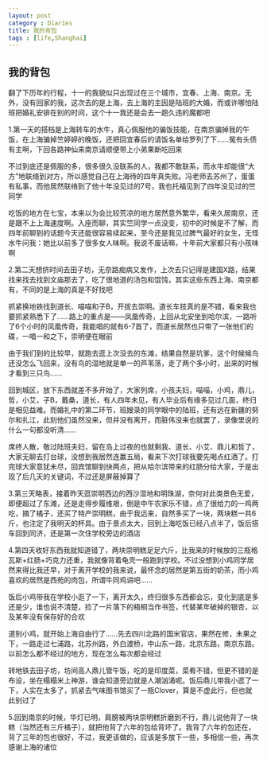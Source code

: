 ```yaml
---
layout: post
category : Diaries
title: 我的背包
tags : [life,Shanghai]
---
```


## 我的背包 ##

翻了下历年的行程，十一的我貌似只出现过在三个城市，宜春、上海、南京。无外，没有回家的我，这次去的是上海，去上海的主因是陆班的大婚，而或许哪怕陆班把婚礼安排在别的时间，这个十一我还是会去一趟久违的魔都吧

1.第一天的搭档是上海转车的水牛，真心佩服他的骗饭技能，在南京骗掉我的午饭，在上海骗掉竺婷婷的晚饭，还把回宜春后的请饭名单给罗列了下……冤有头债有主啊，下回各路神仙来南京请顺便带上小弟果断吃回来

不过到底还是佩服的多，很多很久没联系的人，我都不敢联系，而水牛却能很“大方”地联络到对方，所以感觉自己在上海待的四年真失败。冯老师去苏州了，蛋蛋有私事，而他居然联络到了他十年没见过的7号，我也托福见到了四年没见过的竺同学

吃饭的地方在七宝，本来以为会比较荒凉的地方居然意外繁华，看来久居南京，还是跟不上上海速度啊。入座而聊，其实竺同学一点没变，初中的时候是不了解，而四年前聊到的话题今天还能很容易续起来，至今还是我见过脾气最好的女生，无怪水牛问我：她比以前多了很多女人味啊。我说不废话嘛，十年前大家都只有小孩味啊

2.第二天想挤时间去田子坊，无奈路痴病又发作，上次去只记得是建国X路，结果找来找去找到文庙那去了，吃了很地道的汤包和馄饨，其实这些东西上海、南京都有，不同的是上海的真是不好找吧

抓紧换地铁找到道长、喵喵和子B，开拔去崇明。道长车技真的是不错，看来我也要抓紧熟悉下了……路上的重点是——凤凰传奇，上回从北安坐到哈尔滨，一路听了6个小时的凤凰传奇，我能唱的就有6-7首了，而道长居然也只带了一张他们的碟，一唱一和之下，崇明便在眼前

由于我们到的比较早，就跑去逛上次没去的东滩，结果自然是坑爹，这个时候候鸟还没怎么飞回来，没有鸟的湿地就是单一的芦苇荡，走了两个多小时，出来的时候才看到三只鸟……

回到城区，放下东西就差不多开始了，大家列席，小孩夫妇，喵喵，小鸡，鼎儿，哲，小艾，子B，戴桑，道长，有人四年未见，有人毕业后有缘多见过几面，终归是相见益难。而婚礼中的第二环节，班嫂录的同学眼中的陆班，还有远在新疆的努尔和扎江，此刻他们虽然没来，但并没有离开，而脏伟没来也就罢了，录像里说的什么一句都没听清……

席终人散，敬过陆班夫妇，留在岛上过夜的也就剩我、道长、小艾、鼎儿和哲了，大家无聊去打台球，没想到我居然连赢五局，看来下次打球我要先喝点红酒了。打完球大家意犹未尽，回宾馆聊到快两点，把从哈尔滨带来的红肠分给大家，于是出现了后几天的关键词，不过还是屏蔽掉算了

3.第三天略表，接着昨天逛崇明西边的西沙湿地和明珠湖，奈何对此类景色无爱，即便超过了东滩，还是走得步履维艰，倒是中午农家乐不错，点了很给力的一鸡两吃，摘了橘子，还买了特产崇明糕，由于我远来，自然多买了一块，两块糕一共6斤，也注定了我明天的杯具。由于景点太大，回到上海吃饭已经八点半了，饭后搭车回到同济，还是第一次住学校旁边的酒店

4.第四天收好东西我就知道错了，两块崇明糕足足六斤，比我来的时候放的三瓶格瓦斯+红肠+巧克力还重，我就像背着龟壳一般跑到学校。不过没想到小鸡同学居然来得比我还早，对于离开学校的我来说，最怀念的居然是第五街的奶茶，而小鸡喜欢的居然是西苑的肉包，所谓牛同鸡讲吧……

饭后小鸡带我在学校小逛了一下，离开太久，终归很多东西都会忘，变化到底是多还是少，谁也说不清楚，捡了一片落下的梧桐当作书签，代替某年破掉的银杏，以及某年没有保存好的合欢

道别小鸡，就开始上海自由行了……先去四川北路的国米官店，果然在修，未果之下，一路走过七浦路，北苏州路，外白渡桥，中山东一路，北京东路，南京东路。以前怎么都不经过的地方，现在怎么每次都会经过

转地铁去田子坊，坊间高人鼎儿管午饭，吃的是印度菜，菜肴不错，但更不错的是布设，坐在榻榻米上神游，谁会知道旁边就是人潮汹涌呢。饭后鼎儿带我小逛了一下，人实在太多了，抓紧去气味图书馆买了一瓶Clover，算是不虚此行，但也就此别过了

5.回到南京的时候，华灯已明，肩膀被两块崇明糕折磨到不行，鼎儿说他背了一块糕（当然还有三斤橘子），就把他背了六年的包给背坏了。我背了六年的包还在，背了三年的包也很好，不过，我更该做的，应该是多放下一些，多相信一些，再次感谢上海的诸位